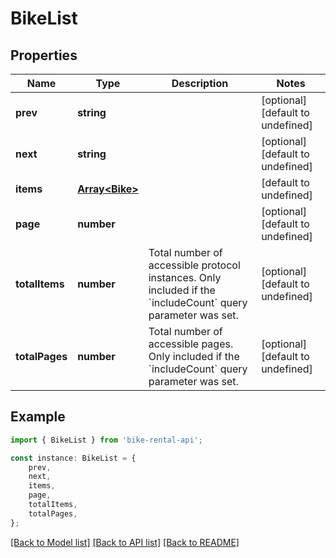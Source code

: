 # BikeList


## Properties

Name | Type | Description | Notes
------------ | ------------- | ------------- | -------------
**prev** | **string** |  | [optional] [default to undefined]
**next** | **string** |  | [optional] [default to undefined]
**items** | [**Array&lt;Bike&gt;**](Bike.md) |  | [default to undefined]
**page** | **number** |  | [optional] [default to undefined]
**totalItems** | **number** | Total number of accessible protocol instances. Only included if the &#x60;includeCount&#x60; query parameter was set. | [optional] [default to undefined]
**totalPages** | **number** | Total number of accessible pages. Only included if the &#x60;includeCount&#x60; query parameter was set. | [optional] [default to undefined]

## Example

```typescript
import { BikeList } from 'bike-rental-api';

const instance: BikeList = {
    prev,
    next,
    items,
    page,
    totalItems,
    totalPages,
};
```

[[Back to Model list]](../README.md#documentation-for-models) [[Back to API list]](../README.md#documentation-for-api-endpoints) [[Back to README]](../README.md)
